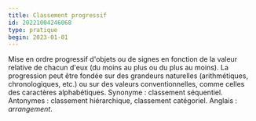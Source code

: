 ```yaml
---
title: Classement progressif
id: 20221004246068
type: pratique
begin: 2023-01-01
---
```


Mise en ordre progressif d'objets ou de signes en fonction de la valeur relative de chacun d'eux (du moins au plus ou du plus au moins). La progression peut être fondée sur des grandeurs naturelles (arithmétiques, chronologiques, etc.) ou sur des valeurs conventionnelles, comme celles des caractères alphabétiques. Synonyme : classement séquentiel. Antonymes : classement hiérarchique, classement catégoriel. Anglais : *arrangement*.